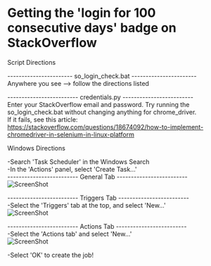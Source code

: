 # Getting the 'login for 100 consecutive days' badge on StackOverflow  

Script Directions  
  
----------------------- so_login_check.bat -----------------------  
Anywhere you see --> follow the directions listed  
  
  
------------------------- credentials.py -------------------------  
Enter your StackOverflow email and password. Try running the  
so_login_check.bat without changing anything for chrome_driver.  
If it fails, see this article:  
https://stackoverflow.com/questions/18674092/how-to-implement-chromedriver-in-selenium-in-linux-platform
  
  
Windows Directions  
  
 -Search 'Task Scheduler' in the Windows Search  
 -In the 'Actions' panel, select 'Create Task...'  
------------------------- General Tab -------------------------    
![ScreenShot](/images/general.png) 
  
------------------------- Triggers Tab -------------------------  
-Select the 'Triggers' tab at the top, and select 'New...'  
![ScreenShot](/images/triggers.png) 
  
------------------------- Actions Tab -------------------------  
-Select the 'Actions tab' and select 'New...'  
![ScreenShot](/images/action.png) 
  
-Select 'OK' to create the job!  


